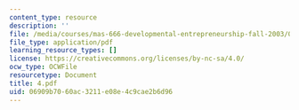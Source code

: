```yaml
---
content_type: resource
description: ''
file: /media/courses/mas-666-developmental-entrepreneurship-fall-2003/06909b7060ac3211e08e4c9cae2b6d96_4.pdf
file_type: application/pdf
learning_resource_types: []
license: https://creativecommons.org/licenses/by-nc-sa/4.0/
ocw_type: OCWFile
resourcetype: Document
title: 4.pdf
uid: 06909b70-60ac-3211-e08e-4c9cae2b6d96
---
```

